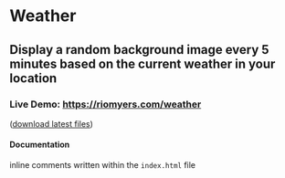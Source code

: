 # Weather

## Display a random background image every 5 minutes based on the current weather in your location

### Live Demo: https://riomyers.com/weather

([download latest files](https://github.com/riomyers/Weather/archive/master.zip))

#### Documentation 

inline comments written within the `index.html` file